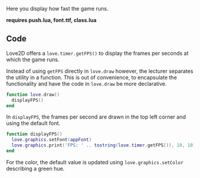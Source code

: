 Here you display how fast the game runs.

**requires push.lua, font.ttf, class.lua**

## Code

Love2D offers a `love.timer.getFPS()` to display the frames per seconds at which the game runs.

Instead of using `getFPS` directly in `love.draw` however, the lecturer separates the utility in a function. This is out of convenience, to encapsulate the functionality and have the code in `love.draw` be more declarative.

```lua
function love.draw()
  displayFPS()
end
```

In `displayFPS`, the frames per second are drawn in the top left corner and using the default font.

```lua
function displayFPS()
  love.graphics.setFont(appFont)
  love.graphics.print('FPS: ' .. tostring(love.timer.getFPS()), 10, 10)
end
```

For the color, the default value is updated using `love.graphics.setColor` describing a green hue.
